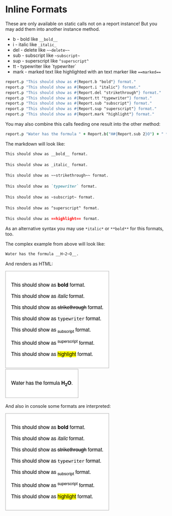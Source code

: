 Inline Formats
====================================================================

These are only available on static calls not on a report instance! But you may add
them into another instance method.

- b - bold like `__bold__`
- i - italic like `_italic_`
- del - delete like `~~delete~~`
- sub - subscript like `~subscript~`
- sup - superscript like `^superscript^`
- tt - typewriter like \`typewriter\`
- mark - marked text like highlighted with an text marker like `==marked==`

``` coffee
report.p "This should show as #{Report.b "bold"} format."
report.p "This should show as #{Report.i "italic"} format."
report.p "This should show as #{Report.del "strikethrough"} format."
report.p "This should show as #{Report.tt "typewriter"} format."
report.p "This should show as #{Report.sub "subscript"} format."
report.p "This should show as #{Report.sup "superscript"} format."
report.p "This should show as #{Report.mark "highlight"} format."
```

You may also combine this calls feeding one result into the other method:

``` coffee
report.p "Water has the formula " + Report.b("H#{Report.sub 2}O") + " *v* ."
```

The markdown will look like:

``` markdown
This should show as __bold__ format.

This should show as _italic_ format.

This should show as ~~strikethrough~~ format.

This should show as `typewriter` format.

This should show as ~subscript~ format.

This should show as ^superscript^ format.

This should show as ==highlight== format.
```

As an alternative syntax you may use `*italic*` or `**bold**` for this formats, too.

The complex example from above will look like:

``` markdown
Water has the formula __H~2~O__.
```

And renders as HTML:

![html](../examples/format.png) ![html](../examples/format-complex.png)

And also in console some formats are interpreted:

![console](../examples/format.png)

